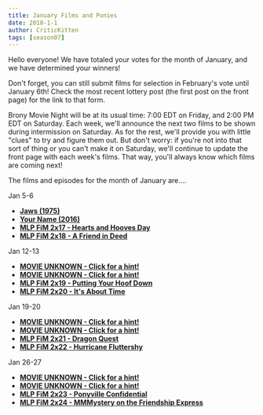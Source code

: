 ```yaml
---
title: January Films and Ponies
date: 2018-1-1
author: CriticKitten
tags: [season07]
---
```


Hello everyone!  We have totaled your votes for the month of January, and we have determined your winners!

Don't forget, you can still submit films for selection in February's vote until January 6th!  Check the most recent lottery post (the first post on the front page) for the link to that form.

Brony Movie Night will be at its usual time: 7:00 EDT on Friday, and 2:00 PM EDT on Saturday.  Each week, we'll announce the next two films to be shown during intermission on Saturday.  As for the rest, we'll provide you with little "clues" to try and figure them out.  But don't worry: if you're not into that sort of thing or you can't make it on Saturday, we'll continue to update the front page with each week's films.  That way, you'll always know which films are coming next!

The films and episodes for the month of January are.... 

Jan 5-6
-	**[Jaws (1975)][m1]**
-	**[Your Name (2016)][m2]**
-	**[MLP FiM 2x17 - Hearts and Hooves Day][p1]**
-	**[MLP FiM 2x18 - A Friend in Deed][p2]**

Jan 12-13
-	**[MOVIE UNKNOWN - Click for a hint!][m3]**
-	**[MOVIE UNKNOWN - Click for a hint!][m4]**
-	**[MLP FiM 2x19 - Putting Your Hoof Down][p3]**
-	**[MLP FiM 2x20 - It's About Time][p4]**

Jan 19-20
-	**[MOVIE UNKNOWN - Click for a hint!][m5]**
-	**[MOVIE UNKNOWN - Click for a hint!][m6]**
-	**[MLP FiM 2x21 - Dragon Quest][p5]**
-	**[MLP FiM 2x22 - Hurricane Fluttershy][p6]**

Jan 26-27
-	**[MOVIE UNKNOWN - Click for a hint!][m7]**
-	**[MOVIE UNKNOWN - Click for a hint!][m8]**
-	**[MLP FiM 2x23 - Ponyville Confidential][p7]**
-	**[MLP FiM 2x24 - MMMystery on the Friendship Express][p8]**

[m1]: http://www.imdb.com/title/tt0073195/
[m2]: http://www.imdb.com/title/tt5311514/
[m3]: https://fthmb.tqn.com/mp7rIqVACIvRcZlkWUv0tswahJA=/5200x3454/filters:no_upscale():fill(transparent,1)/black-cat-on-tree-stump-588278854-5804d25b3df78cbc2867566c.jpg
[m4]: http://andys-backing-tracks.webs.com/sonny_and_cher.jpg
[m5]: http://1.bp.blogspot.com/-zidDZ6BEv64/Tby7zEHovOI/AAAAAAAAAC0/e6_sWJumMao/s1600/DSC01262.JPG
[m6]: http://pre13.deviantart.net/08d4/th/pre/i/2012/251/2/a/metal_skull_in_factory_wallpaper_version_by_sonicz0r-d5dzvuf.jpg
[m7]: https://i.imgur.com/ApuFVic.png
[m8]: https://i.imgur.com/w2aJqVp.jpg
[p1]: http://www.imdb.com/title/tt2173455/
[p2]: http://www.imdb.com/title/tt2195243/
[p3]: http://www.imdb.com/title/tt2230279/
[p4]: http://www.imdb.com/title/tt2237435/
[p5]: http://www.imdb.com/title/tt2247709/
[p6]: http://www.imdb.com/title/tt2267619/
[p7]: http://www.imdb.com/title/tt2284601/
[p8]: http://www.imdb.com/title/tt2298987/
